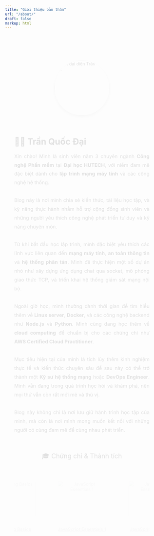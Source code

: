 ```yaml
---
title: "Giới thiệu bản thân"
url: "/about/"
draft: false
markup: html
---
```


<style>
  .about-wrapper {
    max-width: 880px;
    margin: 60px auto;
    padding: 40px 30px;
    animation: fadeIn 1s ease forwards;
    opacity: 0;
  }

  @keyframes fadeIn {
    to { opacity: 1; }
  }

  .profile-header {
    display: flex;
    flex-wrap: wrap;
    align-items: center;
    justify-content: center;
    gap: 30px;
    margin-bottom: 40px;
  }

  .profile-header img {
    width: 180px;
    height: 180px;
    object-fit: cover;
    border-radius: 50%;
    box-shadow: 0 4px 12px rgba(0,0,0,0.2);
    transition: transform 0.3s ease;
  }

  .profile-header img:hover {
    transform: scale(1.05);
  }

  .profile-info {
    max-width: 500px;
  }

  .profile-info h2 {
    font-size: 2em;
    margin-bottom: 10px;
  }

  .profile-info p {
    font-size: 1.15em;
    line-height: 1.8;
    text-align: justify;
  }

  .section-title {
    font-size: 1.5em;
    margin-top: 40px;
    margin-bottom: 20px;
    text-align: center;
  }

  .cert-gallery {
    display: flex;
    justify-content: center;
    gap: 40px;
    flex-wrap: nowrap;
    overflow-x: auto;
    padding-bottom: 10px;
    scroll-snap-type: x mandatory;
  }

  .cert-card {
    flex: 0 0 auto;
    width: 160px;
    background: var(--card-bg);
    border-radius: 12px;
    padding: 16px;
    box-shadow: 0 4px 12px rgba(0,0,0,0.1);
    transition: transform 0.4s ease, box-shadow 0.4s ease;
    text-align: center;
    scroll-snap-align: center;
    animation: slideUp 0.8s ease forwards;
    opacity: 0;
  }

  .cert-card img {
    width: 100%;
    height: 120px;
    object-fit: cover;
    border-radius: 8px;
    margin-bottom: 10px;
    transition: transform 0.4s ease;
  }

  .cert-card h3 {
    font-size: 0.9rem;
    font-weight: 600;
    color: var(--text);
    transition: transform 0.4s ease;
  }

  .cert-card:hover {
    transform: translateY(-8px) scale(1.05);
    box-shadow: 0 12px 24px rgba(0,0,0,0.2);
  }

  .cert-card:hover img {
    transform: scale(1.08);
  }

  .cert-card:hover h3 {
    transform: translateY(-2px);
  }

  @keyframes slideUp {
    0% {
      transform: translateY(30px);
      opacity: 0;
    }
    100% {
      transform: translateY(0);
      opacity: 1;
    }
  }

  /* Dark mode hỗ trợ */
  :root {
    --card-bg: #f7f7f7;
    --text: #111;
  }

  [data-theme="dark"] {
    --card-bg: #1f1f1f;
    --text: #eee;
  }
</style>

<div class="about-wrapper">
  <!-- Giới thiệu bản thân -->
  <div class="profile-header">
    <img src="/images/Dai.jpg" alt="Ảnh đại diện Trần Quốc Đại" />
    <div class="profile-info">
      <h2>👨‍💻 Trần Quốc Đại</h2>
      <p>
  Xin chào! Mình là sinh viên năm 3 chuyên ngành <strong>Công nghệ Phần mềm</strong> tại <strong>Đại học HUTECH</strong>, với niềm đam mê đặc biệt dành cho <strong>lập trình mạng máy tính</strong> và các công nghệ hệ thống.<br><br>
  Blog này là nơi mình chia sẻ kiến thức, tài liệu học tập, và kỹ năng thực hành nhằm hỗ trợ cộng đồng sinh viên và những người yêu thích công nghệ phát triển tư duy và kỹ năng chuyên môn.<br><br>
  Từ khi bắt đầu học lập trình, mình đặc biệt yêu thích các lĩnh vực liên quan đến <strong>mạng máy tính</strong>, <strong>an toàn thông tin</strong> và <strong>hệ thống phân tán</strong>. Mình đã thực hiện một số dự án nhỏ như xây dựng ứng dụng chat qua socket, mô phỏng giao thức TCP, và triển khai hệ thống giám sát mạng nội bộ.<br><br>
  Ngoài giờ học, mình thường dành thời gian để tìm hiểu thêm về <strong>Linux server</strong>, <strong>Docker</strong>, và các công nghệ backend như <strong>Node.js</strong> và <strong>Python</strong>. Mình cũng đang học thêm về <strong>cloud computing</strong> để chuẩn bị cho các chứng chỉ như <strong>AWS Certified Cloud Practitioner</strong>.<br><br>
  Mục tiêu hiện tại của mình là tích lũy thêm kinh nghiệm thực tế và kiến thức chuyên sâu để sau này có thể trở thành một <strong>Kỹ sư hệ thống mạng</strong> hoặc <strong>DevOps Engineer</strong>. Mình vẫn đang trong quá trình học hỏi và khám phá, nên mọi thứ vẫn còn rất mới mẻ và thú vị.<br><br>
  Blog này không chỉ là nơi lưu giữ hành trình học tập của mình, mà còn là nơi mình mong muốn kết nối với những người có cùng đam mê để cùng nhau phát triển.
</p>
    </div>
  </div>

  <!-- Chứng chỉ -->
  <div class="section-title">🎓 Chứng chỉ & Thành tích</div>
  <div class="cert-gallery">
    <div class="cert-card">
      <a href="/images/cert1.jpg" target="_blank">
        <img src="/images/app-networking.png" alt="Networking Basics" />
        <h3>Networking Basics</h3>
      </a>
    </div>
    <div class="cert-card">
      <a href="/images/cert2.jpg" target="_blank">
        <img src="/images/js1.png" alt="JavaScript Essentials 1" />
        <h3>JavaScript Essentials 1</h3>
      </a>
    </div>
    <div class="cert-card">
      <a href="/images/cert3.jpg" target="_blank">
        <img src="/images/js2.png" alt="JavaScript Essentials 2" />
        <h3>JavaScript Essentials 2</h3>
      </a>
    </div>
  </div>
</div>